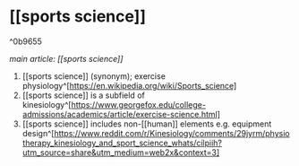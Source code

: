 # [[sports science]]

^0b9655

*main article: [[sports science]]*

1. [[sports science]] (synonym); exercise physiology^[https://en.wikipedia.org/wiki/Sports_science]
2. [[sports science]] is a subfield of kinesiology^[https://www.georgefox.edu/college-admissions/academics/article/exercise-science.html]
3. [[sports science]] includes non-[[human]] elements e.g. equipment design^[https://www.reddit.com/r/Kinesiology/comments/29jyrm/physiotherapy_kinesiology_and_sport_science_whats/cilpiih?utm_source=share&utm_medium=web2x&context=3]